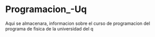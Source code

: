 # Programacion_-Uq
Aqui se almacenara, informacion sobre el curso de programacion del programa de fisica de la universidad del q
